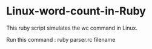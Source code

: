 # Linux-word-count-in-Ruby

This ruby script simulates the wc command in Linux. 

Run this command :  ruby parser.rc filename


